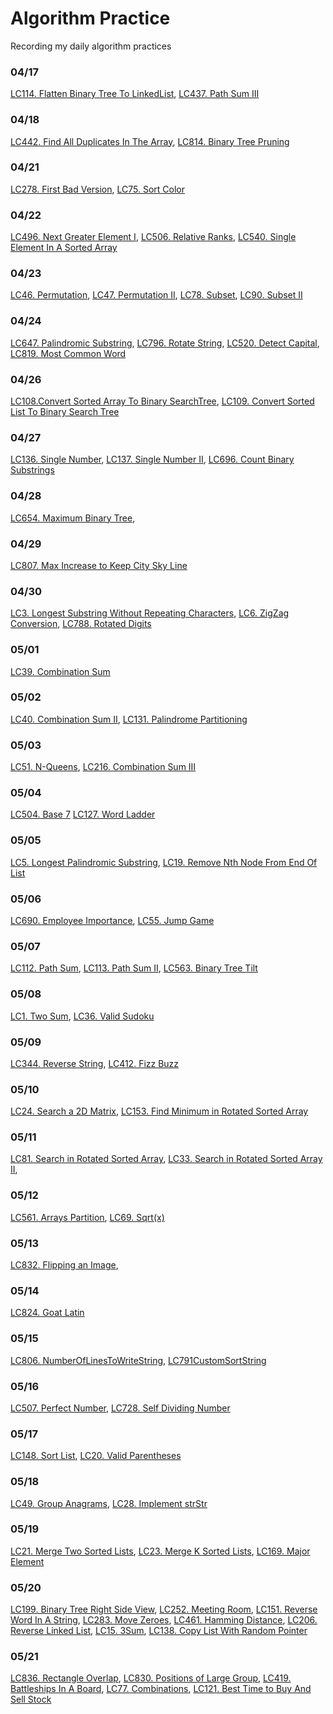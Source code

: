 # Algorithm Practice
Recording my daily algorithm practices 

### 04/17
[LC114. Flatten Binary Tree To LinkedList](https://github.com/Chloejia123/AlgoPractice/blob/master/src/main/java/LC114FlattenBinaryTreeToLinkedList.java), [LC437. Path Sum III](https://github.com/Chloejia123/AlgoPractice/blob/master/src/main/java/LC437PathSumIII.java)
### 04/18
[LC442. Find All Duplicates In The Array](https://github.com/Chloejia123/AlgoPractice/blob/master/src/main/java/LC442FindAllDuplicatesInTheArray.java), [LC814. Binary Tree Pruning](https://github.com/Chloejia123/AlgoPractice/blob/master/src/main/java/LC814BinaryTreePruning.java)
### 04/21
[LC278. First Bad Version](https://github.com/Chloejia123/AlgoPractice/blob/master/src/main/java/LC278FirstBadVersion.java), 
[LC75. Sort Color](https://github.com/Chloejia123/AlgoPractice/blob/master/src/main/java/LC75SortColor.java)
### 04/22
[LC496. Next Greater Element I](https://github.com/Chloejia123/AlgoPractice/blob/master/src/main/java/LC496NextGreaterElementI.java), [LC506. Relative Ranks](https://github.com/Chloejia123/AlgoPractice/blob/master/src/main/java/LC506RelativeRanks.java), [LC540. Single Element In A Sorted Array](https://github.com/Chloejia123/AlgoPractice/blob/master/src/main/java/LC506RelativeRanks.java)
### 04/23
[LC46. Permutation](https://github.com/Chloejia123/AlgoPractice/blob/master/src/main/java/LC46Permutation.java), [LC47. Permutation II](https://github.com/Chloejia123/AlgoPractice/blob/master/src/main/java/LC47PermutationII.java), [LC78. Subset](https://github.com/Chloejia123/AlgoPractice/blob/master/src/main/java/LC78Subsets.java), [LC90. Subset II](https://github.com/Chloejia123/AlgoPractice/blob/master/src/main/java/LC90SubsetsII.java)
### 04/24
[LC647. Palindromic Substring](./src/main/java/LC647PalindromicSubstring.java), 
[LC796. Rotate String](./src/main/java/LC796RotateString.java), 
[LC520. Detect Capital](./src/main/java/LC520DetectCapital.java), 
[LC819. Most Common Word](./src/main/java/LC819MostCommonWord.java)
### 04/26
[LC108.Convert Sorted Array To Binary SearchTree](https://github.com/Chloejia123/AlgoPractice/blob/master/src/main/java/LC108ConvertSortedArrayToBinarySearchTree.java), [LC109. Convert Sorted List To Binary Search Tree](https://github.com/Chloejia123/AlgoPractice/blob/master/src/main/java/LC109ConvertSortedListToBinarySearchTree.java)
### 04/27
[LC136. Single Number](https://github.com/Chloejia123/AlgoPractice/blob/master/src/main/java/LC136SingleNumber.java),
[LC137. Single Number II](https://github.com/Chloejia123/AlgoPractice/blob/master/src/main/java/LC137SingleNumberII.java),
[LC696. Count Binary Substrings](https://github.com/Chloejia123/AlgoPractice/blob/master/src/main/java/LC696CountBinarySubstrings.java)
### 04/28
[LC654. Maximum Binary Tree](./src/main/java/LC654MaximumBinaryTree.java), 
### 04/29
[LC807. Max Increase to Keep City Sky Line](./src/main/java/LC807MaxIncreasetoKeepCitySkyline.java)
### 04/30
[LC3. Longest Substring Without Repeating Characters](./src/main/java/LC3LongestSubstringWithoutRepeatingCharacters.java),
[LC6. ZigZag Conversion](./src/main/java/LC6ZigZagConversion.java),
[LC788. Rotated Digits](./src/main/java/LC788RotatedDigits.java)
### 05/01
[LC39. Combination Sum](./src/main/java/LC39CombinationSum.java)
### 05/02
[LC40. Combination Sum II](./src/main/java/LC40CombinationSumII.java),
[LC131. Palindrome Partitioning](./src/main/java/LC131PalindromePartitioning.java)
### 05/03
[LC51. N-Queens](./src/main/java/LC51NQueens.java),
[LC216. Combination Sum III](./src/main/java/LC216CombinationSumIII.java)
### 05/04
[LC504. Base 7](./src/main/java/LC504Base7.java)
[LC127. Word Ladder](./src/main/java/LC127WordLadder.java)
### 05/05
[LC5. Longest Palindromic Substring](./src/main/java/LC5LongestPalindromicSubstring.java),
[LC19. Remove Nth Node From End Of List](./src/main/java/LC19RemoveNthNodeFromEndOfList.java)
### 05/06
[LC690. Employee Importance](./src/main/java/LC690EmployeeImportance.java),
[LC55. Jump Game](./src/main/java/LC55JumpGame.java)
### 05/07
[LC112. Path Sum](./src/main/java/LC112PathSum.java),
[LC113. Path Sum II](./src/main/java/LC113PathSumII.java),
[LC563. Binary Tree Tilt](./src/main/java/LC563BinaryTreeTilt.java)
### 05/08
[LC1. Two Sum](./src/main/java/LC1TwoSum.java),
[LC36. Valid Sudoku](./src/main/java/LC36ValidSudoku.java)
### 05/09
[LC344. Reverse String](./src/main/java/LC344ReverseString.java),
[LC412. Fizz Buzz](./src/main/java/LC412FizzBuzz.java)
### 05/10
[LC24. Search a 2D Matrix](./src/main/java/LC24SearchA2DMatrix.java),
[LC153. Find Minimum in Rotated Sorted Array](./src/main/java/LC153FindMinimumInRotatedSortedArray.java)
### 05/11
[LC81. Search in Rotated Sorted Array](./src/main/java/LC81SearchInRotatedSortedArray.java),
[LC33. Search in Rotated Sorted Array II](./src/main/java/LC33SearchInRotatedSortedArray.java),
### 05/12
[LC561. Arrays Partition](./src/main/java/LC561ArraysPartition.java),
[LC69. Sqrt(x)](./src/main/java/LC69SqrtX.java)
### 05/13
[LC832. Flipping an Image](./src/main/java/LC832FlippingAnImage.java),
### 05/14
[LC824. Goat Latin](./src/main/java/LC824GoatLatin.java)
### 05/15
[LC806. NumberOfLinesToWriteString](./src/main/java/LC806NumberOfLinesToWriteString.java),
[LC791CustomSortString](./src/main/java/LC791CustomSortString.java)
### 05/16
[LC507. Perfect Number](./src/main/java/LC507PerfectNumber.java),
[LC728. Self Dividing Number](./src/main/java/LC728SelfDividingNumber.java)
### 05/17
[LC148. Sort List](./src/main/java/LC148SortList.java),
[LC20. Valid Parentheses](./src/main/java/LC20ValidParentheses.java)
### 05/18
[LC49. Group Anagrams](./src/main/java/LC49GroupAnagrams.java),
[LC28. Implement strStr](./src/main/java/LC28ImplementStrStr.java)
### 05/19
[LC21. Merge Two Sorted Lists](./src/main/java/LC21MergeTwoSortedList.java),
[LC23. Merge K Sorted Lists](./src/main/java/LC23MergeKSortedLists.java),
[LC169. Major Element](./src/main/java/LC169MajorElement.java)
### 05/20
[LC199. Binary Tree Right Side View](./src/main/java/LC199BinaryTreeRightSideView.java),
[LC252. Meeting Room](./src/main/java/LC252MeetingRoom.java),
[LC151. Reverse Word In A String](./src/main/java/LC151ReverseWordInAString.java),
[LC283. Move Zeroes](./src/main/java/LC283MoveZeroes.java),
[LC461. Hamming Distance](./src/main/java/LC461HammingDistance.java),
[LC206. Reverse Linked List](./src/main/java/LC206ReverseLinkedList.java),
[LC15. 3Sum](./src/main/java/LC153Sum.java),
[LC138. Copy List With Random Pointer](./src/main/java/LC138CopyListWithRandomPointer.java)
### 05/21
[LC836. Rectangle Overlap](./src/main/java/LC836RectangleOverlap.java),
[LC830. Positions of Large Group](./src/main/java/LC830PositionsOfLargeGroup.java),
[LC419. Battleships In A Board](./src/main/java/LC419BattleshipsInABoard.java),
[LC77. Combinations](./src/main/java/LC77Combinations.java),
[LC121. Best Time to Buy And Sell Stock](./src/main/java/LC121BestTimeToBuyAndSellStock.java)

